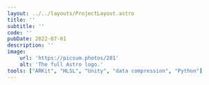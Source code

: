 ```yaml
---
layout: ../../layouts/ProjectLayout.astro
title: ''
subtitle: ''
code: ''
pubDate: 2022-07-01
description: ''
image:
    url: 'https://picsum.photos/201' 
    alt: 'The full Astro logo.'
tools: ["ARKit", "HLSL", "Unity", "data compression", "Python"]
---
```


